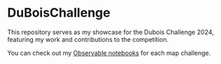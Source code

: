 # DuBoisChallenge
This repository serves as my showcase for the Dubois Challenge 2024, featuring my work and contributions to the competition.

You can check out my [Observable notebooks]("https://observablehq.com/@isinkosemen-duboischallenge2024") for each map challenge.

